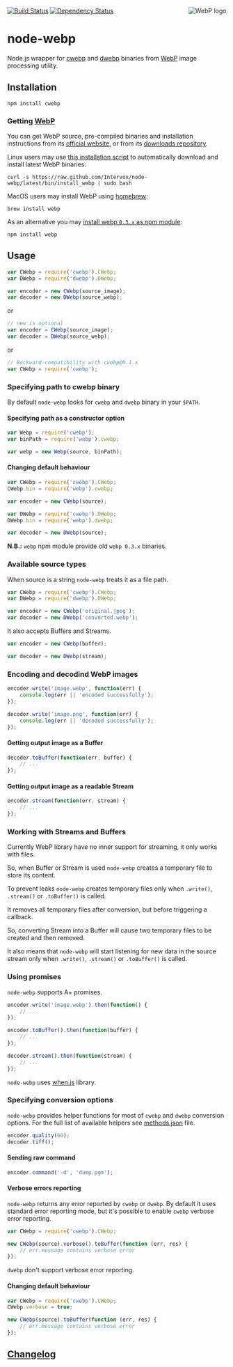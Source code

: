 [<img src="https://developers.google.com/speed/webp/images/webplogo.png" alt="WebP logo" align="right" />][webp]

  [webp]: https://developers.google.com/speed/webp/

[![Build Status][travis_icon]][travis]
[![Dependency Status][david_icon]][david]

  [travis_icon]: https://travis-ci.org/Intervox/node-webp.png?branch=latest
  [david_icon]: https://david-dm.org/Intervox/node-webp.png
  [travis]: https://travis-ci.org/Intervox/node-webp
  [david]: https://david-dm.org/Intervox/node-webp

node-webp
=========

Node.js wrapper for [cwebp][cwebp] and [dwebp][dwebp] binaries
from [WebP][webp] image processing utility.

  [cwebp]: https://developers.google.com/speed/webp/docs/cwebp
  [dwebp]: https://developers.google.com/speed/webp/docs/dwebp

## Installation

    npm install cwebp

### Getting [WebP][webp]

You can get WebP source, pre-compiled binaries and installation instructions
from its [official website][get_webp.1], or from its [downloads repository][get_webp.2].

Linux users may use [this installation script][get_webp.3]
to automatically download and install latest WebP binaries:

    curl -s https://raw.github.com/Intervox/node-webp/latest/bin/install_webp | sudo bash

MacOS users may install WebP using [homebrew][homebrew]:

    brew install webp

As an alternative you may [install webp `0.3.x` as npm module][get_webp.4]:

    npm install webp

<!-- TODO: Add warning not to use old webp versions -->

  [get_webp.1]: https://developers.google.com/speed/webp/download
  [get_webp.2]: http://downloads.webmproject.org/releases/webp/index.html
  [get_webp.3]: https://github.com/Intervox/node-webp/blob/latest/bin/install_webp
  [get_webp.4]: https://www.npmjs.org/package/webp
  [homebrew]: http://brew.sh/

## Usage

```js
var CWebp = require('cwebp').CWebp;
var DWebp = require('dwebp').DWebp;

var encoder = new CWebp(source_image);
var decoder = new DWebp(source_webp);
```

or

```js
// new is optional
var encoder = CWebp(source_image);
var decoder = DWebp(source_webp);
```

or

```js
// Backward-compatibility with cwebp@0.1.x
var CWebp = require('cwebp');
```

### Specifying path to cwebp binary

By default `node-webp` looks for `cwebp` and `dwebp` binary in your `$PATH`.

#### Specifying path as a constructor option

```js
var Webp = require('cwebp');
var binPath = require('webp').cwebp;

var webp = new Webp(source, binPath);
```

#### Changing default behaviour

```js
var CWebp = require('cwebp').CWebp;
CWebp.bin = require('webp').cwebp;

var encoder = new CWebp(source);
```

```js
var DWebp = require('cwebp').DWebp;
DWebp.bin = require('webp').dwebp;

var decoder = new DWebp(source);
```

**N.B.:** `webp` npm module provide old `webp 0.3.x` binaries.

### Available source types

When source is a string `node-webp` treats it as a file path.

```js
var CWebp = require('cwebp').CWebp;
var DWebp = require('dwebp').DWebp;

var encoder = new CWebp('original.jpeg');
var decoder = new DWebp('converted.webp');
```

It also accepts Buffers and Streams.

```js
var encoder = new CWebp(buffer);
```

```js
var decoder = new DWebp(stream);
```

### Encoding and decodind WebP images

```js
encoder.write('image.webp', function(err) {
    console.log(err || 'encoded successfully');
});
```

```js
decoder.write('image.png', function(err) {
    console.log(err || 'decoded successfully');
});
```

#### Getting output image as a Buffer

```js
decoder.toBuffer(function(err, buffer) {
    // ...
});
```

#### Getting output image as a readable Stream

```js
encoder.stream(function(err, stream) {
    // ...
});
```

### Working with Streams and Buffers

Currently WebP library have no inner support for streaming, it only works with files.

So, when Buffer or Stream is used `node-webp` creates a temporary file to store its content.

To prevent leaks `node-webp` creates temporary files only when `.write()`, `.stream()` or `.toBuffer()` is called.

It removes all temporary files after conversion, but before triggering a callback.

So, converting Stream into a Buffer will cause two temporary files to be created and then removed.

It also means that `node-webp` will start listening for new data in the source stream
only when `.write()`, `.stream()` or `.toBuffer()` is called.

### Using promises

`node-webp` supports A+ promises.

```js
encoder.write('image.webp').then(function() {
    // ...
});
```

```js
encoder.toBuffer().then(function(buffer) {
    // ...
});
```

```js
decoder.stream().then(function(stream) {
    // ...
});
```

`node-webp` uses [when.js][when] library.

  [when]: https://github.com/cujojs/when

### Specifying conversion options

`node-webp` provides helper functions for most of `cwebp` and `dwebp` conversion options.
For the full list of available helpers see [methods.json][methods] file.

```js
encoder.quality(60);
decoder.tiff();
```

  [methods]: https://github.com/Intervox/node-webp/blob/latest/src/methods.json

#### Sending raw command

```js
encoder.command('-d', 'dump.pgm');
```

#### Verbose errors reporting

`node-webp` returns any error reported by `cwebp` or `dwebp`.
By default it uses standard error reporting mode,
but it's possible to enable `cwebp` verbose error reporting.

```js
var CWebp = require('cwebp').CWebp;

new CWebp(source).verbose().toBuffer(function (err, res) {
    // err.message contains verbose error
});
```

`dwebp` don't support verbose error reporting.

#### Changing default behaviour

```js
var CWebp = require('cwebp').CWebp;
CWebp.verbose = true;

new CWebp(source).toBuffer(function (err, res) {
    // err.message contains verbose error
});
```

## [Changelog][history]

  [history]: https://github.com/Intervox/node-webp/blob/latest/History.md
